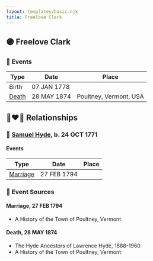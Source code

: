 ```yaml
---
layout: templates/basic.njk
title: Freelove Clark
---
```

## 🟣 Freelove Clark

### 📆 Events

Type | Date | Place
------ | ------ | ------
Birth | 07 JAN 1778 |
[Death](#event-a0960ae0-c620-49f4-8359-db99dfc514de) | 28 MAY 1874 | Poultney, Vermont, USA

## 👩‍❤️‍👨 Relationships

### 🔵 [Samuel Hyde](/people/9/99101312), b. 24 OCT 1771

#### Events

Type | Date | Place
------ | ------ | ------
[Marriage](#event-70596347-d943-4e66-b3a0-ae9fc72254ee) | 27 FEB 1794 |
### 📰 Event Sources

#### <a id="event-70596347-d943-4e66-b3a0-ae9fc72254ee"></a> Marriage, 27 FEB 1794
* A History of the Town of Poultney, Vermont

#### <a id="event-a0960ae0-c620-49f4-8359-db99dfc514de"></a> Death, 28 MAY 1874
* The Hyde Ancestors of Lawrence Hyde, 1888-1960
* A History of the Town of Poultney, Vermont